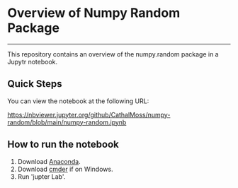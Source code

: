 # Overview of Numpy Random Package

***

This repository contains an overview of the numpy.random package in a Jupytr notebook.

## Quick Steps

You can view the notebook at the following URL:

https://nbviewer.jupyter.org/github/CathalMoss/numpy-random/blob/main/numpy-random.ipynb

## How to run the notebook

1. Download [Anaconda]().
2. Download [cmder]() if on Windows.
3. Run 'jupter Lab'.